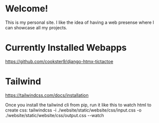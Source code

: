 # Welcome!
This is my personal site. I like the idea of having a web presense where I can showcase all my projects.

# Currently Installed Webapps
https://github.com/cookster9/django-htmx-tictactoe

# Tailwind 
https://tailwindcss.com/docs/installation

Once you install the tailwind cli from pip, run it like this to watch html to create css:
tailwindcss -i ./website/static/website/css/input.css -o ./website/static/website/css/output.css --watch